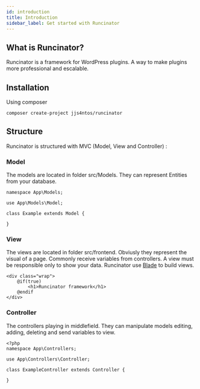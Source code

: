 ```yaml
---
id: introduction
title: Introduction
sidebar_label: Get started with Runcinator
---
```



## What is Runcinator?

Runcinator is a framework for WordPress plugins. A way to make plugins more professional and escalable.

## Installation

Using composer 

```
composer create-project jjs4ntos/runcinator
```

## Structure

Runcinator is structured with MVC (Model, View and Controller) :

### Model
The models are located in folder src/Models. They can represent Entities from your database.
```
namespace App\Models;

use App\Models\Model;

class Example extends Model {

}
```

### View
The views are located in folder src/frontend. Obviusly they represent the visual of a page.
Commonly receive variables from controllers.
A view must be responsible only to show your data.
Runcinator use [Blade](https://github.com/jenssegers/blade) to build views.

```
<div class="wrap">
    @if(true)
	    <h1>Runcinator framework</h1>
    @endif
</div>
```

### Controller
The controllers playing in middlefield. They can manipulate models editing, adding, deleting and send 
variables to view.

```
<?php 
namespace App\Controllers;

use App\Controllers\Controller;

class ExampleController extends Controller {

}
```